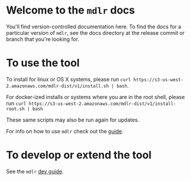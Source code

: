 # Welcome to the `mdlr` docs

You'll find version-controlled documentation here. To find the docs for a particular version of `mdlr`, see the docs directory at the release commit or branch that you're looking for.

# To use the tool

To install for linux or OS X systems, please run `curl https://s3-us-west-2.amazonaws.com/mdlr-dist/v1/install.sh | bash`.

For docker-ized installs or systems where you are in the root shell, please run `curl https://s3-us-west-2.amazonaws.com/mdlr-dist/v1/install-root.sh | bash`
 
These same scripts may also be run again for updates.

For info on how to use `mdlr` check out the [guide](using-mdlr.md).

# To develop or extend the tool

See the `mdlr` [dev guide](dev-guide.md).